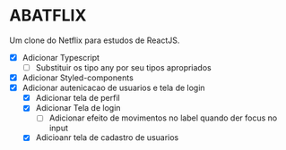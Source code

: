 # ABATFLIX

Um clone do Netflix para estudos de ReactJS.

- [x] Adicionar Typescript
    - [ ] Substituir os tipo any por seu tipos apropriados
- [x] Adicionar Styled-components
- [x] Adicionar autenicacao de usuarios e tela de login
    - [x] Adicionar tela de perfil
    - [x] Adicionar Tela de login
        - [ ] Adicionar efeito de movimentos no label quando der focus no input
    - [x] Adicioanr tela de cadastro de usuarios